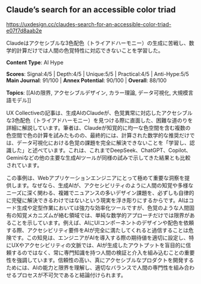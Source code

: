 ## Claude’s search for an accessible color triad

https://uxdesign.cc/claudes-search-for-an-accessible-color-triad-e07f7d8aab2e

Claudeはアクセシブルな3色配色（トライアドハーモニー）の生成に苦戦し、数学的計算だけでは人間の色覚特性に対応できないことを学習した。

**Content Type**: AI Hype

**Scores**: Signal:4/5 | Depth:4/5 | Unique:5/5 | Practical:4/5 | Anti-Hype:5/5
**Main Journal**: 91/100 | **Annex Potential**: 90/100 | **Overall**: 88/100

**Topics**: [[AIの限界, アクセシブルデザイン, カラー理論, データ可視化, 大規模言語モデル]]

UX Collectiveの記事は、生成AIのClaudeが、色覚異常に対応したアクセシブルな3色配色（トライアドハーモニー）を見つける際に直面した、困難な道のりを詳細に解説しています。筆者は、Claudeが知覚的に均一な色空間を含む複数の色空間で色の計算を試みたものの、最終的には、計算された数学的な推奨だけでは、データ可視化における色覚の課題を完全に解決できないことを「学習し、認識した」と述べています。これは、これまでDeepSeek、ChatGPT、Copilot、Geminiなどの他の主要な生成AIツールが同様の試みで示してきた結果とも比較されています。

この事例は、Webアプリケーションエンジニアにとって極めて重要な洞察を提供します。なぜなら、生成AIが、アクセシビリティのように人間の知覚や多様なニーズに深く関わる、複雑でニュアンスの多いデザイン課題を、必ずしも自律的に完璧に解決できるわけではないという現実を浮き彫りにするからです。AIはコード生成や定型作業においては強力な効率化ツールですが、色覚のような人間固有の知覚メカニズムが絡む領域では、単純な数学的アプローチだけでは限界があることを示しています。例えば、AIにUIコンポーネントのデザインや配色を依頼する際、アクセシビリティ要件をAIが完全に満たしてくれると過信することは危険です。この知見は、エンジニアがAIを導入する際の期待値を適切に設定し、特にUXやアクセシビリティの文脈では、AIが生成したアウトプットを盲目的に信頼するのではなく、常に専門知識を持つ人間の検証と介入を組み込むことの重要性を強調しています。信頼性の高い、真にアクセシブルなプロダクトを開発するためには、AIの能力と限界を理解し、適切なバランスで人間の専門性を組み合わせるプロセスが不可欠であると結論付けられます。
